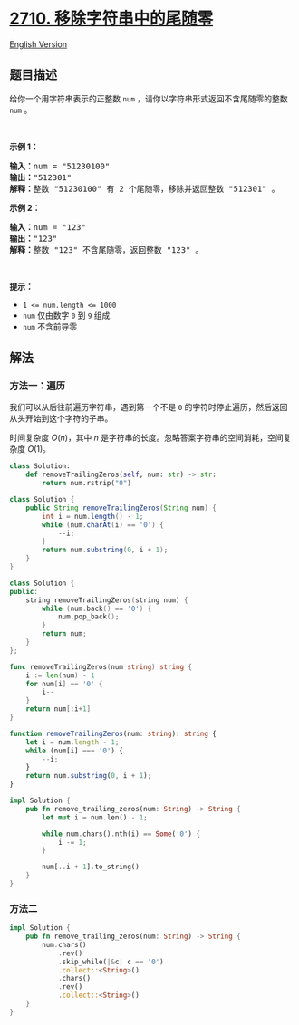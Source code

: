 # [2710. 移除字符串中的尾随零](https://leetcode.cn/problems/remove-trailing-zeros-from-a-string)

[English Version](/solution/2700-2799/2710.Remove%20Trailing%20Zeros%20From%20a%20String/README_EN.md)

<!-- tags:字符串 -->

<!-- difficulty:简单 -->

## 题目描述

<!-- 这里写题目描述 -->

<p>给你一个用字符串表示的正整数 <code>num</code> ，请你以字符串形式返回不含尾随零的整数<em> </em><code>num</code><em> </em>。</p>

<p>&nbsp;</p>

<p><strong>示例 1：</strong></p>

<pre><strong>输入：</strong>num = "51230100"
<strong>输出：</strong>"512301"
<strong>解释：</strong>整数 "51230100" 有 2 个尾随零，移除并返回整数 "512301" 。
</pre>

<p><strong>示例 2：</strong></p>

<pre><strong>输入：</strong>num = "123"
<strong>输出：</strong>"123"
<strong>解释：</strong>整数 "123" 不含尾随零，返回整数 "123" 。
</pre>

<p>&nbsp;</p>

<p><strong>提示：</strong></p>

<ul>
	<li><code>1 &lt;= num.length &lt;= 1000</code></li>
	<li><code>num</code> 仅由数字 <code>0</code> 到 <code>9</code> 组成</li>
	<li><code>num</code> 不含前导零</li>
</ul>

## 解法

### 方法一：遍历

我们可以从后往前遍历字符串，遇到第一个不是 `0` 的字符时停止遍历，然后返回从头开始到这个字符的子串。

时间复杂度 $O(n)$，其中 $n$ 是字符串的长度。忽略答案字符串的空间消耗，空间复杂度 $O(1)$。

<!-- tabs:start -->

```python
class Solution:
    def removeTrailingZeros(self, num: str) -> str:
        return num.rstrip("0")
```

```java
class Solution {
    public String removeTrailingZeros(String num) {
        int i = num.length() - 1;
        while (num.charAt(i) == '0') {
            --i;
        }
        return num.substring(0, i + 1);
    }
}
```

```cpp
class Solution {
public:
    string removeTrailingZeros(string num) {
        while (num.back() == '0') {
            num.pop_back();
        }
        return num;
    }
};
```

```go
func removeTrailingZeros(num string) string {
	i := len(num) - 1
	for num[i] == '0' {
		i--
	}
	return num[:i+1]
}
```

```ts
function removeTrailingZeros(num: string): string {
    let i = num.length - 1;
    while (num[i] === '0') {
        --i;
    }
    return num.substring(0, i + 1);
}
```

```rust
impl Solution {
    pub fn remove_trailing_zeros(num: String) -> String {
        let mut i = num.len() - 1;

        while num.chars().nth(i) == Some('0') {
            i -= 1;
        }

        num[..i + 1].to_string()
    }
}
```

<!-- tabs:end -->

### 方法二

<!-- tabs:start -->

```rust
impl Solution {
    pub fn remove_trailing_zeros(num: String) -> String {
        num.chars()
            .rev()
            .skip_while(|&c| c == '0')
            .collect::<String>()
            .chars()
            .rev()
            .collect::<String>()
    }
}
```

<!-- tabs:end -->

<!-- end -->
